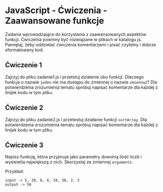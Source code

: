 # JavaScript - Ćwiczenia - Zaawansowane funkcje

Zadania wprowadzające do korzystania z zaawansowanych aspektów funkcji.
Ćwiczenia powinny być rozwiązane w plikach w katalogu js.
Pamiętaj, żeby oddzielać ćwiczenia komentarzami i pisać czytelny i dobrze sformatowany kod.

## Ćwiczenie 1
Zajrzyj do pliku zadanie1.js i przetstuj działanie obu funkcji.
Dlaczego funkcja o nazwie ```jeden``` nie ma dostępu do zmiennej o nazwie ```zmienna2```?
Dla potwierdzenia zrozumienia tematu spróbuj napisać komentarze dla każdej z linijek kodu w tym pliku.

## Ćwiczenie 2
Zajrzyj do pliku zadanie2.js i przetestuj działanie funkcji ```sortArray```.
Dla potwierdzenia zrozumienia tematu spróbuj napisać komentarze dla każdej z linijek kodu w tym pliku.

## Ćwiczenie 3
Napisz funkcję, która przyjmuje jako parametry dowolną ilość liczb i wyświetla największą z nich.
Skorzystaj ze zmiennej ```arguments```.

Przykład:
```
input -> 5, 29, 6, 4, 34, 56, 2, 3
output -> 56
```
